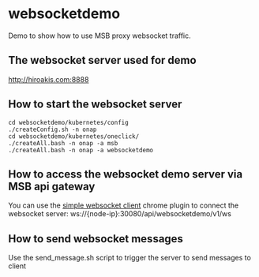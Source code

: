 # websocketdemo
Demo to show how to use MSB proxy websocket traffic.

## The websocket server used for demo
http://hiroakis.com:8888

## How to start the websocket server
```
cd websocketdemo/kubernetes/config
./createConfig.sh -n onap
cd websocketdemo/kubernetes/oneclick/
./createAll.bash -n onap -a msb
./createAll.bash -n onap -a websocketdemo
```
## How to access the websocket demo server via MSB api gateway
You can use the [simple websocket client](https://chrome.google.com/webstore/detail/simple-websocket-client/pfdhoblngboilpfeibdedpjgfnlcodoo?hl=en) chrome plugin to connect the websocket server: ws://{node-ip}:30080/api/websocketdemo/v1/ws 

## How to send websocket messages
Use the send_message.sh script to trigger the server to send messages to client
